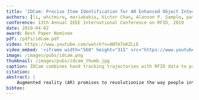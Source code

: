 ```yaml
---
title: 'IDCam: Precise Item Identification for AR Enhanced Object Interactions'
authors: [li, whitmire, mariakakis, Victor Chan, Alanson P. Sample, patel]
conference: 13th Annual IEEE International Conference on RFID, 2019
date: 2019-04-02
award: Best Paper Nominee
pdf: /pdfs/idcam.pdf
video: https://www.youtube.com/watch?v=ANTm7oKZLLE
video_embed: '<iframe width="560" height="315" src="https://www.youtube.com/embed/ANTm7oKZLLE" frameborder="0" allow="accelerometer; autoplay; encrypted-media; gyroscope; picture-in-picture" allowfullscreen></iframe>'
image: /images/pubs/idcam.png
thumbnail: /images/pubs/idcam_thumb.jpg
caption: IDCam combines hand tracking trajectories with RFID data to precisely identify objects the user picks up.
citation:
abstract: |
    Augmented reality (AR) promises to revolutionize the way people interact with their surroundings by seamlessly overlaying virtual information onto the physical world. To improve the quality of such information, AR systems need to identify the object with which the user is interacting. AR systems today heavily rely on computer vision for object identification; however, state-of-the-art computer vision systems can only identify the general object categories, rather than their precise identity. In this work, we propose IDCam, a system that fuses RFID and computer vision for precise item identification in AR object-oriented interactions. IDCam simultaneously tracks users' hands using a depth camera and generates motion traces for RFID-tagged objects. The system then correlates traces from vision and RFID to match item identities with user interactions. We tested our system through a simulated retail scenario where 5 participants interacted with a clothing rack simultaneously. In our evaluation study deployed in a lab environment, IDCam identified item interactions with an accuracy of 82.0% within 2 seconds.
bibtex:
---
```

